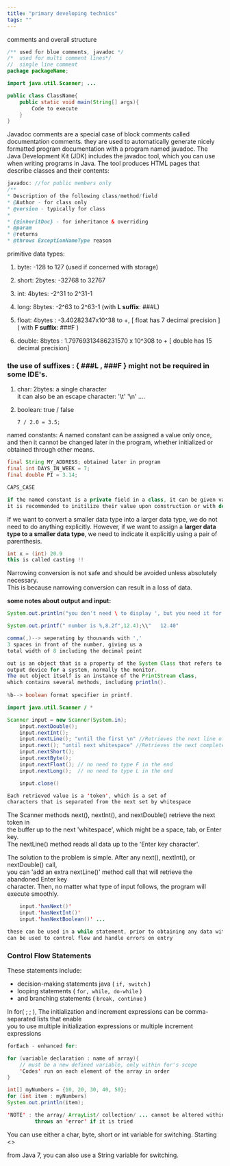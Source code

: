 ```yaml
---
title: "primary developing technics"
tags: ""
---
```

comments and overall structure

```java
/** used for blue comments, javadoc */
/*  used for multi comment lines*/
//  single line comment
package packageName;

import java.util.Scanner; ...

public class ClassName{
	public static void main(String[] args){
    	Code to execute
    }
}
```

Javadoc comments are a special case of block comments called documentation comments. they are used to automatically generate nicely formatted program
documentation with a program named javadoc.
The Java Development Kit (JDK) includes the javadoc tool, which you can use when writing programs in Java.
The tool produces HTML pages that describe classes and their contents:

```java
javadoc: //for public members only
/**
* Description of the following class/method/field
* @Author - for class only
* @version - typically for class
* 
* {@inheritDoc} - for inheritance & overriding
* @param
* @returns
* @throws ExceptionNameType reason
```

primitive data types:

1.  byte: -128 to 127 (used if concerned with storage)
2.  short: 2bytes: -32768 to 32767
3.  int: 4bytes: -2^31 to 2^31-1
4.  long: 8bytes: -2^63 to 2^63-1 (with **L suffix**: ###L)


1.  float: 4bytes : -3.40282347x10^38 to +, [ float has 7 decimal precision ] \( with **F suffix**: ###F )
2.  double: 8bytes : 1.79769313486231570 x 10^308 to + [ double has 15 decimal precision]

### the use of suffixes : { ###L , ###F } might not be required in some IDE's.

1.  char: 2bytes: a single character  
    it can also be an escape character: '\\t' '\\n' ....
2.  boolean: true / false


    	7 / 2.0 = 3.5;

named constants: A named constant can be assigned a value only once, and then it cannot be changed later
in the program, whether initialized or obtained through other means.

```java
final String MY_ADDRESS; obtained later in program
final int DAYS_IN_WEEK = 7;
final double PI = 3.14;

CAPS_CASE

if the named constant is a private field in a class, it can be given value within constructors,  
it is recommended to initilize their value upon construction or with default value after declaring the variable.
```

If we want to convert a smaller data type into a larger data type, we do not need to do anything explicitly. However, if we want to assign a **larger data type to a smaller data type**, we need to indicate it explicitly using a pair of parenthesis.

```java
int x = (int) 20.9
this is called casting !!
```

Narrowing conversion is not safe and should be avoided unless absolutely necessary.  
This is because narrowing conversion can result in a loss of data.

**some notes about output and input:**

```java
System.out.println("you don't need \ to display ', but you need it for \" ");

System.out.printf(" number is %,8.2f",12.4);\\"   12.40"

comma(,)--> seperating by thousands with ','
3 spaces in front of the number, giving us a
total width of 8 including the decimal point

out is an object that is a property of the System Class that refers to the standard
output device for a system, normally the monitor.
The out object itself is an instance of the PrintStream class,
which contains several methods, including println().
  
%b--> boolean format specifier in printf.
```

```java
import java.util.Scanner / *

Scanner input = new Scanner(System.in);
	input.nextDouble();
    input.nextInt(); 
    input.nextLine(); "until the first \n" //Retrieves the next line of data and returns it as a String
    input.next(); "until next whitespace" //Retrieves the next complete token as a String
    input.nextShort();
    input.nextByte();
    input.nextFloat(); // no need to type F in the end
    input.nextLong();  // no need to type L in the end

    input.close()

Each retrieved value is a 'token', which is a set of
characters that is separated from the next set by whitespace
```

The Scanner methods next(), nextInt(), and nextDouble() retrieve the next token in  
the buffer up to the next 'whitespace', which might be a space, tab, or Enter key.  
The nextLine() method reads all data up to the 'Enter key character'.

The solution to the problem is simple. After any next(), nextInt(), or nextDouble() call,  
you can 'add an extra nextLine()' method call that will retrieve the abandoned Enter key  
character. Then, no matter what type of input follows, the program will execute smoothly.

```java
	input.'hasNext()' 
    input.'hasNextInt()'
    input.'hasNextBoolean()' ...

these can be used in a while statement, prior to obtaining any data within the body  
can be used to control flow and handle errors on entry
```

### Control Flow Statements

These statements include:

-   decision-making statements java ( `if, switch` ) 
-   looping statements ( `for, while, do-while` )
-   and branching statements ( `break, continue` )

In for( ; ; ), The initialization and increment expressions can be comma-separated lists that enable  
you to use multiple initialization expressions or multiple increment expressions

```java
forEach - enhanced for:

for (variable declaration : name of array){
    // must be a new defined variable, only within for's scope
    'Codes' run on each element of the array in order
}

int[] myNumbers = {10, 20, 30, 40, 50};
for (int item : myNumbers)
System.out.println(item);

'NOTE' : the array/ ArrayList/ collection/ ... cannot be altered within a for-each statement
		 throws an 'error' if it is tried
```

You can use either a char, byte, short or int variable for switching. Starting &lt;>

from Java 7, you can also use a String variable for switching.
